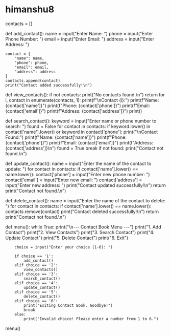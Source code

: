 # himanshu8

contacts = []

def add_contact():
    name = input("Enter Name: ")
    phone = input("Enter Phone Number: ")
    email = input("Enter Email: ")
    address = input("Enter Address: ")

    contact = {
        "name": name,
        "phone": phone,
        "email": email,
        "address": address
    }
    contacts.append(contact)
    print("Contact added successfully!\n")

def view_contacts():
    if not contacts:
        print("No contacts found.\n")
        return
    for i, contact in enumerate(contacts, 1):
        print(f"\nContact {i}:")
        print(f"Name: {contact['name']}")
        print(f"Phone: {contact['phone']}")
        print(f"Email: {contact['email']}")
        print(f"Address: {contact['address']}")
    print()

def search_contact():
    keyword = input("Enter name or phone number to search: ")
    found = False
    for contact in contacts:
        if keyword.lower() in contact['name'].lower() or keyword in contact['phone']:
            print("\nContact Found:")
            print(f"Name: {contact['name']}")
            print(f"Phone: {contact['phone']}")
            print(f"Email: {contact['email']}")
            print(f"Address: {contact['address']}\n")
            found = True
            break
    if not found:
        print("Contact not found.\n")

def update_contact():
    name = input("Enter the name of the contact to update: ")
    for contact in contacts:
        if contact['name'].lower() == name.lower():
            contact['phone'] = input("Enter new phone number: ")
            contact['email'] = input("Enter new email: ")
            contact['address'] = input("Enter new address: ")
            print("Contact updated successfully!\n")
            return
    print("Contact not found.\n")

def delete_contact():
    name = input("Enter the name of the contact to delete: ")
    for contact in contacts:
        if contact['name'].lower() == name.lower():
            contacts.remove(contact)
            print("Contact deleted successfully!\n")
            return
    print("Contact not found.\n")

def menu():
    while True:
        print("\n--- Contact Book Menu ---")
        print("1. Add Contact")
        print("2. View Contacts")
        print("3. Search Contact")
        print("4. Update Contact")
        print("5. Delete Contact")
        print("6. Exit")

        choice = input("Enter your choice (1-6): ")

        if choice == '1':
            add_contact()
        elif choice == '2':
            view_contacts()
        elif choice == '3':
            search_contact()
        elif choice == '4':
            update_contact()
        elif choice == '5':
            delete_contact()
        elif choice == '6':
            print("Exiting Contact Book. Goodbye!")
            break
        else:
            print("Invalid choice! Please enter a number from 1 to 6.")

menu()
